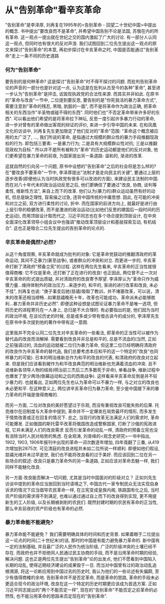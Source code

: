 # 从"告别革命"看辛亥革命

"告别革命"是李泽厚, 刘再复在1995年的<告别革命 - 回望二十世纪中国>中提出的概念. 书中提出"要改良而不是革命", 并希望中国告别不论是法国, 苏俄在内的所有革命. 这一观点一提出就在世纪之交的国内激起了广大的讨论. 有一部分人认同这一观点, 但同时也有很大的反对声浪. 我们试图回到二位先生提出这一观点的原文来探讨"告别革命"的本意, 再初步探讨在辛亥革命之时, 中国是否能通过"告别革命"走上一条不同的历史道路

### 何为"告别革命"

要告别的是何种革命? 这是探讨"告别革命"时不得不探讨的问题. 而批判告别革命论的声音的一部分也是针对这一点, 认为这是在批判从古至今的各种"革命", 甚至进一步认为"告别革命"是抨击, 诋毁现执政党的合法性来源. 而其实并非如此. 在原书的"革命与改良"一节中, 二位提到要反思, 要告别的是"你死我活的暴力革命方式", 需要注意到"革命的残忍, 黑暗, 肮脏的一面", 而不是将革命作为政治正确, 把革命相关的东西当作"半圣物或碰不得的东西". 同时他们也"不否定革命带来许多好的东西". 可以看出他们希望的是将革命拉下神坛, 反思一度引起许多暴力行动的革命, 进一步对曾有的革命做出客观的辩证的评价, 来进一步引导中国的未来. 在和凤凰文化的访谈中, 刘再复先生更加限定了他们反对的"革命"范围: "革命这个概念被应用的太广泛了, ..., 我们所说的革命, 是指通过大规模的群众性的暴力手段推翻现政权的行为. 即包括三要素: 一是暴力行为; 二是具有大规模群众性对抗; 三是以推翻现政权为目标." 所以并不是所有被称为"革命"的历史运动都是他们的反对对象, 他们更希望在暴力革命的前夜, 为国家提出另一条道路: 温和的, 渐进的改革.

这就自然的引向另一个问题, 原书中设想的"告别革命"之后的社会将是怎么样的? 在"要改良不要革命"一节中, 李泽厚提出"法制才是走向民主的关键", 要通过上层的逐步改善(即便他认为当时执政党有很多可以改进的方面), 来建设民主法制的中国. 而在对八十年代末的政治运动反思之后, 他们更确信了要通过"改良, 协商, 谈判等柔性, 维新性方法", 来自上而下的改革. 他们认为(暴力的)群众运动虽然有好的动机, 但总是缺乏理性, 容易操之过急, 违背中国传统的中庸思想. 因此, 在可能的冲突和对立之前, 双方进行柔性的讨论, 折中. 而在国家的前进方向上, 就最好是进行由上层引导的稳健改革, 而不是激进的政治运动(比如他们反思的建国后一段时间的历史运动), 而用顶层设计取而代之. 习近平同志也在多个场合提到顶层设计, 在中央全面深化改革领导小组会议中也强调"推动改革顶层设计和基层探索互动, 有机结合". 这也正是暗合二位先生提出的告别革命的论点的.

### 辛亥革命是偶然?必然?

从这个角度观察, 辛亥革命就成为批判的对象: 它是革命党鼓动的推翻清政府的革命运动, 其间不乏暴力(甚至战争), 或者群众的冲突和对立. 而更进一步的, 辛亥革命打断了清政府"预备立宪"的过程. 这样在两位先生看来, 辛亥革命的正当性就很值得商榷: 它不仅是革命, 还打断了正在进行的改良! 也正因此, 两位曾不止一次对辛亥革命的形式提出质疑, 并对清政府的改良寄予厚望. 李泽厚认为"革命只作为威慑力量...维持体制外的政治压力...来逐步的, 和平的, 渐进的进行改革和改良, 未必不佳", 刘再复也说: "庚子事变后她(慈禧)吸取了教训，并不堵塞改革，可以说，清末的改革还相当顺畅...如果慈禧晚死十年，改革也可能成功，革命派未必能够胜利...暴力革命并非历史必然". 即便这种设想是试图论证暴力革命不是唯一选项, 但将历史的进程寄托在一人身上, 总归是不大合理的. 有必要指出的是, 他们因为当时的政治环境, 在谈论历史的时候, 总是或多或少带有借古讽今的成分的, 李泽厚先生在原书中多次提到他的著作中带有这一意图.

这里我并不完全认同二位先生对辛亥革命的一些看法, 即革命的正当性可以被作为替代品的改良而消解掉. 需要看到改良并非总是和平的, 总是不流血的(当然, 正如之前强调过的, 流血的运动就被二位归为暴力革命, 但这里二位已经明确将清政府的改良作为辛亥革命的替代品, 我们总要考虑本应和平的这一个特定的"改良"也同样暴力的可能). 日本的明治维新总作为和平的改良的代表, 和清政府的改良对立起来. 但是我们应该看到被作为和平改良典范的明治维新也充满着流血的冲突. 且不说维新各领导人物的结局(明治前三杰后三杰多数死于非命), 单看战争, 维新过程中也爆发了至少两场(倒幕运动和之后的西南战争). 这样看来辛亥革命反倒是并不较少暴力的. 也就看出, 正如两位先生也认为革命可以不暴力一样, 与之对立的改良也未必更和平. 在这种意义上, 两位讲辛亥革命归为暴力革命, 至少是中国接下来的暴力革命的开端是值得商榷的.

而另一方面, 二位对改良的美好愿望过于乐观, 而没有重视改良可能失败的后果. 托克维尔在旧制度与大革命中提到, 革命并不一定爆发在局势最坏的情形, 而多发生于情势改善或正在回复的情况下. 总之, 当现行的改革无法满足人们的需求时, 革命可能爆发. 正如俄国的斯托雷平改革将俄国改造成警察国家, 打断了沙俄的宪政进程, 它并未满足人们的改良需求 反而引发革命的动乱一样, 清政府的预备立宪也没有消除当时人民对局势的焦虑. 在金观涛, 刘青峰的<观念史研究>一书中指出, 1902, 1903, 1906年报刊中出现的革命一词次数逐年增加, 四年竟翻了三番, 从419次增加到2875次. 可见清庭的改良进程并未如二位所说一样顺利. 即便如他们假设, 慈禧光绪并未过早逝世, 我们也不能将改良看的过于美好. 而应该回到二位在另一些场合的叙述: 改良只是暴力革命外的另一条道路, 正如应该对革命去魅一样, 我们同样不能魅化改良.

另一方面 改良能否解决一切问题, 尤其是当时中国面对的阶级对立？ 正如刘先生访谈中提到的革命应当放回到当时语境之下, 中国古代一家专制民众无法实现自身诉求的情况下应当倡导农民革命一样, 在立宪变成皇族内阁, 铁路国有化之后, 当时资产阶级的需求得不到满足, 也难以通过通过自上而下的改良得到实现, 更不用提新生的工人阶级, 以及长期被剥削的农民们. 既然封建时期的农民有革命的正当性, 那么辛亥前夜的资产阶级也有革命的必然.

### 暴力革命能不能避免?

暴力革命能不能避免？ 我们需要明确具体的时间和历史背景. 如果着眼于二位提出这一论点的时间(二十世纪末)的话, 那时的中国是有能力避免暴力革命的. 新中国有一定的法制基础, 并且最广泛的人民作为统治阶级, 广泛的阶级冲突的土壤已经不存在. 而政府也并不拒绝同人民通过民主协商的手段, 而不是沿用革命时期的经验, 解决问题. 这也正是两位先生提出"告别革命"论的出发点, 他们不愿看到中国陷入长期的动乱, 使得近期经济建设的成果毁于一旦. 而当对中国曾有过的政治动乱追根溯源, 将这一论断应用到中国过去的历史时, 我认为他们的一些论述有失偏颇, 至少有值得商榷的余地. 告别革命并不是否定革命, 而是革命的思路, 革命的手段未必更适合现今的政治环境, 改良在这一个特定的历史时期更应该成为首选方案. 正如习近平同志提出的"两个不能否定一样", 现在的"告别革命"不能否定之前革命的必然性, 也不能沿用革命的思路来否定现在的"告别革命".
